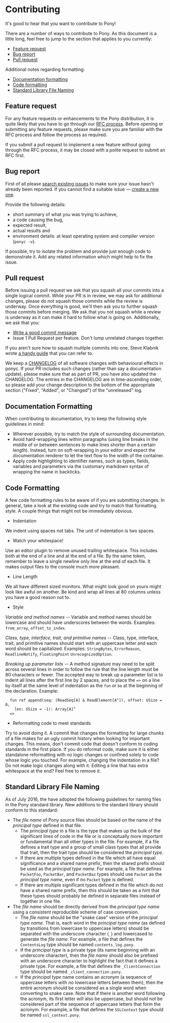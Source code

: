 Contributing
============

It's good to hear that you want to contribute to Pony!

There are a number of ways to contribute to Pony. As this document is a little long, feel free to jump to the section that applies to you currently:

* [Feature request](#feature-request)
* [Bug report](#bug-report)
* [Pull request](#pull-request)

Additional notes regarding formatting:

* [Documentation formatting](#documentation-formatting)
* [Code formatting](#code-formatting)
* [Standard Library File Naming](#standard-library-file-naming)

Feature request
---------------
For any feature requests or enhancements to the Pony distribution, it is quite likely that you have to go through our [RFC process](https://github.com/ponylang/rfcs). Before opening or submitting any feature requests, please make sure you are familiar with the RFC process and follow the process as required.

If you submit a pull request to implement a new feature without going through the RFC process, it may be closed with a polite request to submit an RFC first.

Bug report
----------
First of all please [search existing issues][complete-issue-list] to make sure your issue hasn't already been reported. If you cannot find a suitable issue — [create a new one][new-issue].

Provide the following details:

  - short summary of what you was trying to achieve,
  - a code causing the bug,
  - expected result,
  - actual results and
  - environment details: at least operating system and compiler version (`ponyc -v`).

If possible, try to isolate the problem and provide just enough code to demonstrate it. Add any related information which might help to fix the issue.

Pull request
------------
Before issuing a pull request we ask that you squash all your commits into a single logical commit. While your PR is in review, we may ask for additional changes, please do not squash those commits while the review is underway. Once everything is good, we'll then ask you to further squash those commits before merging. We ask that you not squash while a review is underway as it can make it hard to follow what is going on. Additionally, we ask that you:

* [Write a good commit message](http://chris.beams.io/posts/git-commit/)
* Issue 1 Pull Request per feature. Don't lump unrelated changes together.

If you aren't sure how to squash multiple commits into one, Steve Klabnik wrote [a handy guide](http://blog.steveklabnik.com/posts/2012-11-08-how-to-squash-commits-in-a-github-pull-request) that you can refer to.

We keep a [CHANGELOG](CHANGELOG.md) of all software changes with behavioural effects in ponyc. If your PR includes such changes (rather than say a documentation update), please make sure that as part of PR, you have also updated the CHANGELOG. The entries in the CHANGELOG are in time-ascending order, so please add your change description to the bottom of the appropriate section ("Fixed", "Added", or "Changed") of the "unreleased" log.

Documentation Formatting
---------------
When contributing to documentation, try to keep the following style guidelines in mind:

* Wherever possible, try to match the style of surrounding documentation.
* Avoid hard-wrapping lines within paragraphs (using line breaks in the middle of or between sentences to make lines shorter than a certain length). Instead, turn on soft-wrapping in your editor and expect the documentation renderer to let the text flow to the width of the container.
* Apply code highlighting to identifier names, such as types, fields, variables and parameters via the customary markdown syntax of wrapping the name in backticks.  

Code Formatting
---------------
A few code formatting rules to be aware of if you are submitting changes. In general, take a look at the existing code and try to match that formatting style. A couple things that might not be immediately obvious.

* Indentation

We indent using spaces not tabs. The unit of indentation is two spaces.

* Watch your whitespace!

Use an editor plugin to remove unused trailing whitespace. This includes both at the end of a line and at the end of a file. By the same token, remember to leave a single newline only line at the end of each file. It makes output files to the console much more pleasant.

* Line Length

We all have different sized monitors. What might look good on yours might look like awful on another. Be kind and wrap all lines at 80 columns unless you have a good reason not to.

* Style

*Variable and method names* -- Variable and method names should be lowercase and should have underscores between the words. Examples: `from_array`, `offset_to_index`.

*Class, type, interface, trait, and primitive names* -- Class, type, interface, trait, and primitive names should start with an uppercase letter and each word should be capitalized. Examples: `StringBytes`, `ErrorReason`, `ReadlineNotify`, `FloatingPoint` `UnrecognizedOption`.

*Breaking up parameter lists* -- A method signature may need to be split across several lines in order to follow the rule that the line length must be 80 characters or fewer. The accepted way to break up a parameter list is to indent all lines after the first line by 2 spaces, and to place the `=>` on a line by itself at the same level of indentation as the `fun` or `be` at the beginning of the declaration. Example:

```pony
  fun ref append(seq: (ReadSeq[A] & ReadElement[A^]), offset: USize = 0,
    len: USize = -1): Array[A]^
  =>
```

* Reformatting code to meet standards

Try to avoid doing it. A commit that changes the formatting for large chunks of a file makes for an ugly commit history when looking for important changes. This means, don't commit code that doesn't conform to coding standards in the first place. If you do reformat code, make sure it is either standalone reformatting with no logic changes or confined solely to code whose logic you touched. For example, changing the indentation in a file? Do not make logic changes along with it. Editing a line that has extra whitespace at the end? Feel free to remove it.

[complete-issue-list]: //github.com/ponylang/ponyc/search?q=&type=Issues&utf8=%E2%9C%93
[new-issue]: //github.com/ponylang/ponyc/issues/new

Standard Library File Naming
---------------
As of July 2016, the have adopted the following guidelines for naming files in the Pony standard library. New additions to the standard library should conform to this standard:

- The *file name* of Pony source files should be based on the name of the *principal type* defined in that file.
    + The *principal type* in a file is the type that makes up the bulk of the significant lines of code in the file or is conceptually more important or fundamental than all other types in the file. For example, if a file defines a trait type and a group of small class types that all provide that trait, then the trait type should be considered the *principal type*.
    + If there are multiple types defined in the file which all have equal significance and a shared name prefix, then the shared prefix should be used as the *principal type name*. For example, a file that defines `PacketFoo`, `PacketBar`, and `PacketBaz` types should use `Packet` as the *principal type name*, even if no `Packet` type is defined.
    + If there are multiple significant types defined in the file which do not have a shared name prefix, then this should be taken as a hint that these types should probably be defined in separate files instead of together in one file.
- The *file name* should be directly derived from the *principal type name* using a consistent reproducible scheme of case conversion.
    + The *file name* should be the "snake case" version of the *principal type name*. That is, each word in the *principal type name* (as defined by transitions from lowercase to uppercase letters) should be separated with the underscore character (`_`) and lowercased to generate the *file name*. For example, a file that defines the `ContentsLog` type should be named `contents_log.pony`.
    + If the *principal type* is a private type (its name beginning with an underscore character), then the *file name* should also be prefixed with an underscore character to highlight the fact that it defines a private type. For example, a file that defines the `_ClientConnection` type should be named `_client_connection.pony`.
    + If the *principal type* name contains an acronym (a sequence of uppercase letters with no lowercase letters between them), then the entire acronym should be considered as a single word when converting to snake case. Note that if there is another word following the acronym, its first letter will also be uppercase, but should not be considered part of the sequence of uppercase letters that form the acronym. For example, a file that defines the `SSLContext` type should be named `ssl_context.pony`.
